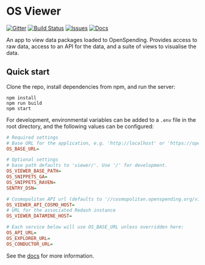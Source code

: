 # OS Viewer

[![Gitter](https://img.shields.io/gitter/room/openspending/chat.svg)](https://gitter.im/openspending/chat)
[![Build Status](https://travis-ci.org/openspending/os-viewer.svg?branch=master)](https://travis-ci.org/openspending/os-viewer)
[![Issues](https://img.shields.io/badge/issue-tracker-orange.svg)](https://github.com/openspending/openspending/issues)
[![Docs](https://img.shields.io/badge/docs-latest-blue.svg)](http://docs.openspending.org/en/latest/developers/viewer/)

An app to view data packages loaded to OpenSpending. Provides access to raw data, access to an API for the data, and a suite of views to visualise the data.

## Quick start

Clone the repo, install dependencies from npm, and run the server:

```
npm install
npm run build
npm start
```

For development, environmental variables can be added to a `.env` file in the root directory, and the following values can be configured:

```ini
# Required settings
# Base URL for the application, e.g. 'http://localhost' or 'https://openspending.org'
OS_BASE_URL=

# Optional settings
# base path defaults to 'viewer/'. Use '/' for development.
OS_VIEWER_BASE_PATH=
OS_SNIPPETS_GA=
OS_SNIPPETS_RAVEN=
SENTRY_DSN=

# Cosmopolitan API url (defaults to '//cosmopolitan.openspending.org/v1/')
OS_VIEWER_API_COSMO_HOST=
# URL for the associated Redash instance
OS_VIEWER_DATAMINE_HOST=

# Each service below will use OS_BASE_URL unless overridden here:
OS_API_URL=
OS_EXPLORER_URL=
OS_CONDUCTOR_URL=
```

See the [docs](http://docs.openspending.org/en/latest/developers/viewer/) for more information.
